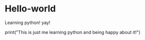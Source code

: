 # Hello-world
Learning python! yay!

print("This is just me learning python and being happy about it!")
